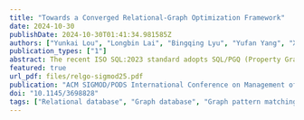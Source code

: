 ```yaml
---
title: "Towards a Converged Relational-Graph Optimization Framework"
date: 2024-10-30
publishDate: 2024-10-30T01:41:34.981585Z
authors: ["Yunkai Lou", "Longbin Lai", "Bingqing Lyu", "Yufan Yang", "Xiaoli Zhou", "Wenyuan Yu","Ying Zhang", "Jingren Zhou"]
publication_types: ["1"]
abstract: The recent ISO SQL:2023 standard adopts SQL/PGQ (Property Graph Queries), facilitating graph-like querying within relational databases. This advancement, however, underscores a significant gap in how to effectively optimize SQL/PGQ queries within relational database systems. To address this gap, we extend the foundational SPJ (Select-Project-Join) queries to SPJM queries, which include an additional matching operator for representing graph pattern matching in SQL/PGQ. Although SPJM queries can be converted to SPJ queries and optimized using existing relational query optimizers, our analysis shows that such a graph-agnostic method fails to benefit from graph-specific optimization techniques found in the literature. To address this issue, we develop a converged relational-graph optimization framework called RelGo for optimizing SPJM queries, leveraging joint efforts from both relational and graph query optimizations. Using DuckDB as the underlying relational execution engine, our experiments show that RelGo can generate efficient execution plans for SPJM queries. On well-established benchmarks, these plans exhibit an average speedup of 21.90x compared to those produced by the graph-agnostic optimizer.
featured: true
url_pdf: files/relgo-sigmod25.pdf
publication: "ACM SIGMOD/PODS International Conference on Management of Data 2025 (to appear)"
doi: "10.1145/3698828"
tags: ["Relational database", "Graph database", "Graph pattern matching", "Query optimization"]
---
```


